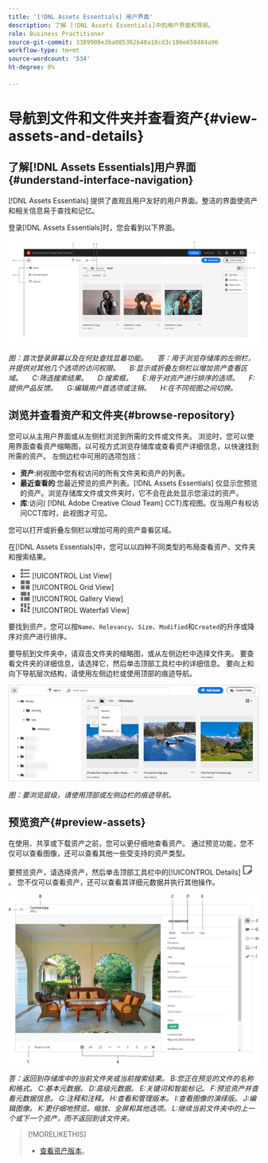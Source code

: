 ```yaml
---
title: '[!DNL Assets Essentials] 用户界面'
description: 了解 [!DNL Assets Essentials]中的用户界面和导航。
role: Business Practitioner
source-git-commit: 3389908e3ba085362b48a18cd3c106e658484a96
workflow-type: tm+mt
source-wordcount: '534'
ht-degree: 0%

---
```



# 导航到文件和文件夹并查看资产{#view-assets-and-details}

<!-- TBD: Give screenshots of all views with many assets. Zoom out to showcase how the thumbnails/tiles flow on the UI in different views. -->

<!-- TBD: The options in left sidebar may change. Shared with me and Shared by me are missing for now. Update this section as UI is updated. -->

## 了解[!DNL Assets Essentials]用户界面{#understand-interface-navigation}

[!DNL Assets Essentials] 提供了直观且用户友好的用户界面。整洁的界面使资产和相关信息易于查找和记忆。

登录[!DNL Assets Essentials]时，您会看到以下界面。

<!-- TBD: Update this screenshot. Remove top bar. Remove 2 labels from top bar. -->

![[!DNL Assets Essentials] 用户界面](assets/essentials-interface1.png)

*图：首次登录屏幕以及在何处查找显着功能。*
     *答：用于浏览存储库的左侧栏，并提供对其他几个选项的访问权限。*
     *B:显示或折叠左侧栏以增加资产查看区域。*
     *C:筛选搜索结果。*
     *D:搜索框。*
     *E:用于对资产进行排序的选项。*
     *F:提供产品反馈。*
     *G:编辑用户首选项或注销。*
     *H:在不同视图之间切换。*

<!-- TBD: Need an embedded video here with narration. It has to be hosted on MPC to be embeddable. -->

## 浏览并查看资产和文件夹{#browse-repository}

您可以从主用户界面或从左侧栏浏览到所需的文件或文件夹。 浏览时，您可以使用界面查看资产缩略图，以可视方式浏览存储库或查看资产详细信息，以快速找到所需的资产。 左侧边栏中可用的选项包括：

* **资产**:树视图中您有权访问的所有文件夹和资产的列表。
* **最近查看的**:您最近预览的资产列表。[!DNL Assets Essentials] 仅显示您预览的资产。浏览存储库文件或文件夹时，它不会在此处显示您滚过的资产。
* **库**:访问( [!DNL Adobe Creative Cloud Team] CCT)库视图。仅当用户有权访问CCT库时，此视图才可见。

<!-- TBD: My Work Space shows task inbox and it is not visible on AEM Cloud Demos as of now. It is the source of truth server hence not documenting My Work Space option for now.
-->

您可以打开或折叠左侧栏以增加可用的资产查看区域。

在[!DNL Assets Essentials]中，您可以以四种不同类型的布局查看资产、文件夹和搜索结果。

* ![列表视图图标](assets/do-not-localize/list-view.png) [!UICONTROL List View]
* ![网格视图图标](assets/do-not-localize/grid-view.png) [!UICONTROL Grid View]
* ![图库视图图标](assets/do-not-localize/gallery-view.png) [!UICONTROL Gallery View]
* ![瀑布视图图标](assets/do-not-localize/waterfall-view.png) [!UICONTROL Waterfall View]

要找到资产，您可以按`Name`、`Relevancy`、`Size`、`Modified`和`Created`的升序或降序对资产进行排序。

要导航到文件夹中，请双击文件夹的缩略图，或从左侧边栏中选择文件夹。 要查看文件夹的详细信息，请选择它，然后单击顶部工具栏中的详细信息。 要向上和向下导航层次结构，请使用左侧边栏或使用顶部的痕迹导航。

![浏览文件夹](assets/browsing-folders.png)

*图：要浏览层级，请使用顶部或左侧边栏的痕迹导航。*

## 预览资产{#preview-assets}

在使用、共享或下载资产之前，您可以更仔细地查看资产。 通过预览功能，您不仅可以查看图像，还可以查看其他一些受支持的资产类型。

要预览资产，请选择资产，然后单击顶部工具栏中的[!UICONTROL Details] ![详细信息图标](assets/do-not-localize/edit-in-icon.png)。 您不仅可以查看资产，还可以查看其详细元数据并执行其他操作。

![预览资产](assets/preview-asset.png)

*答：返回到存储库中的当前文件夹或当前搜索结果。*
*B:您正在预览的文件的名称和格式。*
*C:基本元数据。*
*D:高级元数据。*
*E:关键词和智能标记。*
*F:预览资产并查看元数据信息。*
*G:注释和注释。*
*H:查看和管理版本。*
*I:查看图像的演绎版。*
*J:编辑图像。*
*K:更仔细地预览。缩放、全屏和其他选项。*
*L:继续当前文件夹中的上一个或下一个资产，而不返回到该文件夹。*

<!-- TBD: Describe the options.

Explicitly previewed assets are displayed as recently viewed assets. Give screenshot of this.
Other use cases after previewing.

-->

>[!MORELIKETHIS]
>
>* [查看资产版本](/help/manage-organize.md#view-versions)。


